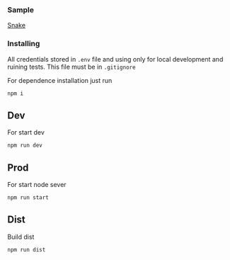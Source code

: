 ### Sample
[Snake](https://mighty-ravine-25609.herokuapp.com/)

### Installing

All credentials stored in `.env` file and using only for local development and ruining tests.
This file must be in `.gitignore`

For dependence installation just run
```sh
npm i
```

## Dev

For start dev

```sh
npm run dev
```

## Prod

For start node sever

```sh
npm run start
```


## Dist

Build dist

```sh
npm run dist
```
